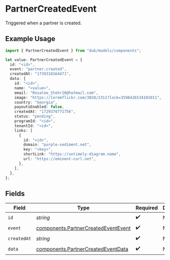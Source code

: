 # PartnerCreatedEvent

Triggered when a partner is created.

## Example Usage

```typescript
import { PartnerCreatedEvent } from "dub/models/components";

let value: PartnerCreatedEvent = {
  id: "<id>",
  event: "partner.created",
  createdAt: "1739318164471",
  data: {
    id: "<id>",
    name: "<value>",
    email: "Rosalee_Stehr26@hotmail.com",
    image: "https://loremflickr.com/3028/2311?lock=3598426534101011",
    country: "Georgia",
    payoutsEnabled: false,
    createdAt: "1729370771756",
    status: "pending",
    programId: "<id>",
    tenantId: "<id>",
    links: [
      {
        id: "<id>",
        domain: "purple-sediment.net",
        key: "<key>",
        shortLink: "https://untimely-diagram.name",
        url: "https://eminent-curl.net",
      },
    ],
  },
};
```

## Fields

| Field                                                                                      | Type                                                                                       | Required                                                                                   | Description                                                                                |
| ------------------------------------------------------------------------------------------ | ------------------------------------------------------------------------------------------ | ------------------------------------------------------------------------------------------ | ------------------------------------------------------------------------------------------ |
| `id`                                                                                       | *string*                                                                                   | :heavy_check_mark:                                                                         | N/A                                                                                        |
| `event`                                                                                    | [components.PartnerCreatedEventEvent](../../models/components/partnercreatedeventevent.md) | :heavy_check_mark:                                                                         | N/A                                                                                        |
| `createdAt`                                                                                | *string*                                                                                   | :heavy_check_mark:                                                                         | N/A                                                                                        |
| `data`                                                                                     | [components.PartnerCreatedEventData](../../models/components/partnercreatedeventdata.md)   | :heavy_check_mark:                                                                         | N/A                                                                                        |